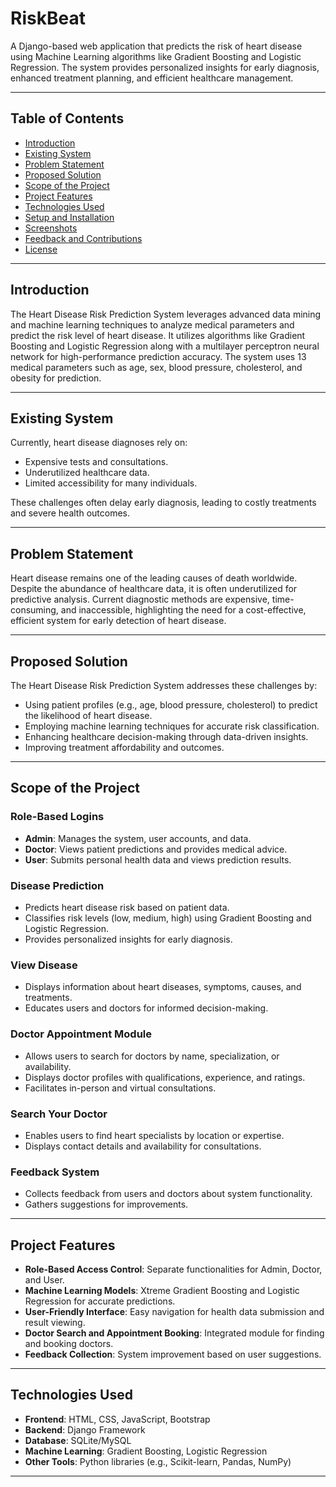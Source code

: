 # RiskBeat
A Django-based web application that predicts the risk of heart disease using Machine Learning algorithms like Gradient Boosting and Logistic Regression. The system provides personalized insights for early diagnosis, enhanced treatment planning, and efficient healthcare management.

---

## Table of Contents
- [Introduction](#introduction)
- [Existing System](#existing-system)
- [Problem Statement](#problem-statement)
- [Proposed Solution](#proposed-solution)
- [Scope of the Project](#scope-of-the-project)
- [Project Features](#project-features)
- [Technologies Used](#technologies-used)
- [Setup and Installation](#setup-and-installation)
- [Screenshots](#screenshots)
- [Feedback and Contributions](#feedback-and-contributions)
- [License](#license)

---

## Introduction
The Heart Disease Risk Prediction System leverages advanced data mining and machine learning techniques to analyze medical parameters and predict the risk level of heart disease. It utilizes algorithms like Gradient Boosting and Logistic Regression along with a multilayer perceptron neural network for high-performance prediction accuracy. The system uses 13 medical parameters such as age, sex, blood pressure, cholesterol, and obesity for prediction.

---

## Existing System
Currently, heart disease diagnoses rely on:
- Expensive tests and consultations.
- Underutilized healthcare data.
- Limited accessibility for many individuals.

These challenges often delay early diagnosis, leading to costly treatments and severe health outcomes.

---

## Problem Statement
Heart disease remains one of the leading causes of death worldwide. Despite the abundance of healthcare data, it is often underutilized for predictive analysis. Current diagnostic methods are expensive, time-consuming, and inaccessible, highlighting the need for a cost-effective, efficient system for early detection of heart disease.

---

## Proposed Solution
The Heart Disease Risk Prediction System addresses these challenges by:
- Using patient profiles (e.g., age, blood pressure, cholesterol) to predict the likelihood of heart disease.
- Employing machine learning techniques for accurate risk classification.
- Enhancing healthcare decision-making through data-driven insights.
- Improving treatment affordability and outcomes.

---

## Scope of the Project
### Role-Based Logins
- **Admin**: Manages the system, user accounts, and data.
- **Doctor**: Views patient predictions and provides medical advice.
- **User**: Submits personal health data and views prediction results.

### Disease Prediction
- Predicts heart disease risk based on patient data.
- Classifies risk levels (low, medium, high) using Gradient Boosting and Logistic Regression.
- Provides personalized insights for early diagnosis.

### View Disease
- Displays information about heart diseases, symptoms, causes, and treatments.
- Educates users and doctors for informed decision-making.

### Doctor Appointment Module
- Allows users to search for doctors by name, specialization, or availability.
- Displays doctor profiles with qualifications, experience, and ratings.
- Facilitates in-person and virtual consultations.

### Search Your Doctor
- Enables users to find heart specialists by location or expertise.
- Displays contact details and availability for consultations.

### Feedback System
- Collects feedback from users and doctors about system functionality.
- Gathers suggestions for improvements.

---

## Project Features
- **Role-Based Access Control**: Separate functionalities for Admin, Doctor, and User.
- **Machine Learning Models**: Xtreme Gradient Boosting and Logistic Regression for accurate predictions.
- **User-Friendly Interface**: Easy navigation for health data submission and result viewing.
- **Doctor Search and Appointment Booking**: Integrated module for finding and booking doctors.
- **Feedback Collection**: System improvement based on user suggestions.

---

## Technologies Used
- **Frontend**: HTML, CSS, JavaScript, Bootstrap
- **Backend**: Django Framework
- **Database**: SQLite/MySQL
- **Machine Learning**: Gradient Boosting, Logistic Regression
- **Other Tools**: Python libraries (e.g., Scikit-learn, Pandas, NumPy)

---

